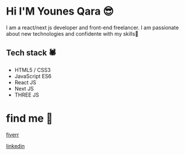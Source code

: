 # Hi I'M Younes Qara 😎

I am a react/next js developer and front-end freelancer. I am passionate about new technologies and confidente with my skills💪


## **Tech stack** 🕷️

- HTML5 / CSS3
- JavaScript ES6
- React JS
- Next JS
- THREE JS

# **find me** 💌


[fiverr](https://www.fiverr.com/talentiino "fiverr")

[linkedin](https://www.linkedin.com/in/younes-qara-3457ab205/ "linkedin")
